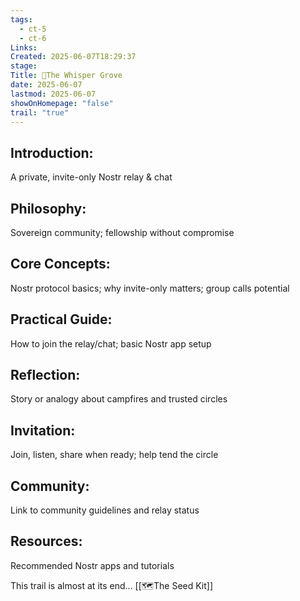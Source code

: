 ```yaml
---
tags:
  - ct-5
  - ct-6
Links: 
Created: 2025-06-07T18:29:37
stage: 
Title: 🍃The Whisper Grove
date: 2025-06-07
lastmod: 2025-06-07
showOnHomepage: "false"
trail: "true"
---
```


## Introduction:
A private, invite-only Nostr relay & chat

## Philosophy: 
Sovereign community; fellowship without compromise

## Core Concepts: 
Nostr protocol basics; why invite-only matters; group calls potential

## Practical Guide: 
How to join the relay/chat; basic Nostr app setup

## Reflection: 
Story or analogy about campfires and trusted circles

## Invitation: 
Join, listen, share when ready; help tend the circle

## Community: 
Link to community guidelines and relay status

## Resources: 
Recommended Nostr apps and tutorials

This trail is almost at its end... [[🗺The Seed Kit]]